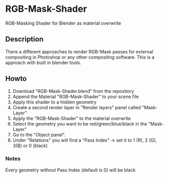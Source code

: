 # RGB-Mask-Shader
RGB-Masking Shader for Blender as material overwrite

## Description
There a different approaches to render RGB-Mask passes for external compositing in Photoshop or any other compositing software. This is a approach with built in blender tools.

## Howto
1. Download "RGB-Mask-Shader.blend" from the repository
2. Append the Material "RGB-Mask-Shader" to your scene file
3. Apply this shader to a hidden geometry
4. Create a second render layer in "Render layers" panel called "Mask-Layer"
5. Apply the "RGB-Mask-Shader" to the material overwrite
6. Select the geometry you want to be red/green/blue/black in the "Mask-Layer"
7. Go to the "Object panel".
8. Under "Relations" you will find a "Pass Index" -> set it to 1 (R), 2 (G), 3(B) or 0 (black)

### Notes
Every geometry without Pass Index (default is 0) will be black
